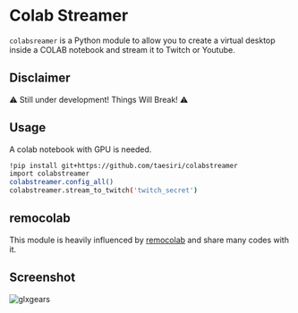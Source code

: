 # Colab Streamer

``colabsreamer`` is a Python module to allow you to create a virtual desktop inside a COLAB notebook and stream it to Twitch or Youtube.

## Disclaimer

⚠️ Still under development! Things Will Break! ⚠️

## Usage

A colab notebook with GPU is needed.

```bash
!pip install git+https://github.com/taesiri/colabstreamer
import colabstreamer
colabstreamer.config_all()
colabstreamer.stream_to_twitch('twitch_secret')
```

## remocolab

This module is heavily influenced by [remocolab](https://github.com/demotomohiro/remocolab) and share many codes with it.

## Screenshot

![glxgears](https://raw.githubusercontent.com/taesiri/colabstreamer/master/Screenshots/glxgears.png)
